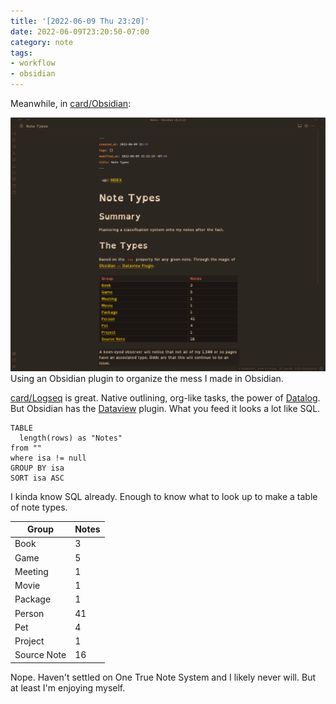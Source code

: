 ```yaml
---
title: '[2022-06-09 Thu 23:20]'
date: 2022-06-09T23:20:50-07:00
category: note
tags:
- workflow
- obsidian
---
```


Meanwhile, in [card/Obsidian](../../../card/Obsidian.md):

![attachments/img/2022-06-09-obsidian-types.png](../../../attachments/img/2022-06-09-obsidian-types.png)
Using an Obsidian plugin to organize the mess I made in Obsidian.

<!--more-->

[card/Logseq](../../../card/Logseq.md) is great. Native outlining, org-like tasks, the power of [Datalog](http://www.learndatalogtoday.org). But Obsidian has the [Dataview](https://blacksmithgu.github.io/obsidian-dataview/) plugin. What you feed it looks a lot like SQL.

````dataview
TABLE
  length(rows) as "Notes"
from ""
where isa != null
GROUP BY isa
SORT isa ASC
````

I kinda know SQL already. Enough to know what to look up to make a table of note types.

|Group|Notes|
|-----|-----|
|Book|3|
|Game|5|
|Meeting|1|
|Movie|1|
|Package|1|
|Person|41|
|Pet|4|
|Project|1|
|Source Note|16|

Nope. Haven't settled on One True Note System and I likely never will. But at least I'm enjoying myself.
